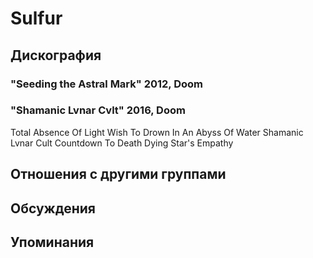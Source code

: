 # Sulfur



## Дискография

### "Seeding the Astral Mark" 2012, Doom



### "Shamanic Lvnar Cvlt" 2016, Doom

Total Absence Of Light
Wish To Drown In An Abyss Of Water
Shamanic Lvnar Cult
Countdown To Death
Dying Star's Empathy


## Отношения с другими группами


## Обсуждения


## Упоминания

